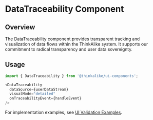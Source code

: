 # DataTraceability Component

## Overview

The DataTraceability component provides transparent tracking and visualization of data flows within the ThinkAlike system. It supports our commitment to radical transparency and user data sovereignty.

## Usage

```typescript
import { DataTraceability } from '@thinkalike/ui-components';

<DataTraceability 
  dataSource={userDataStream}
  visualMode="detailed"
  onTraceabilityEvent={handleEvent}
/>
```

For implementation examples, see [UI Validation Examples](../../../guides/developer_guides/ui_validation_examples.md).
